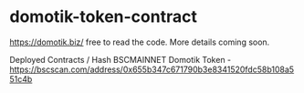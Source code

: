# domotik-token-contract
https://domotik.biz/ free to read the code. More details coming soon.

Deployed Contracts / Hash
BSCMAINNET
Domotik Token - https://bscscan.com/address/0x655b347c671790b3e8341520fdc58b108a551c4b

